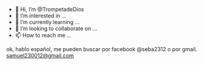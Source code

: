 - 👋 Hi, I’m @TrompetadeDios
- 👀 I’m interested in ...
- 🌱 I’m currently learning ...
- 💞️ I’m looking to collaborate on ...
- 📫 How to reach me ...

ok, hablo español, me pueden buscar por facebook @seba2312 o por gmail. samuel230012@gmail.com

<!---
TrompetadeDios/TrompetadeDios is a ✨ special ✨ repository because its `README.md` (this file) appears on your GitHub profile.
You can click the Preview link to take a look at your changes.
--->
